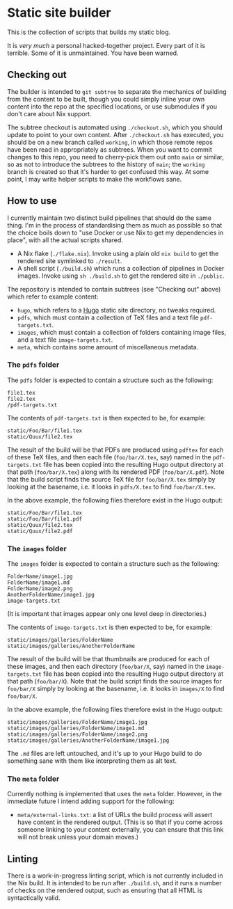 # Static site builder

This is the collection of scripts that builds my static blog.

It is *very much* a personal hacked-together project.
Every part of it is terrible.
Some of it is unmaintained.
You have been warned.

## Checking out

The builder is intended to `git subtree` to separate the mechanics of building from the content to be built, though you could simply inline your own content into the repo at the specified locations, or use submodules if you don't care about Nix support.

The subtree checkout is automated using `./checkout.sh`, which you should update to point to your own content.
After `./checkout.sh` has executed, you should be on a new branch called `working`, in which those remote repos have been read in appropriately as subtrees.
When you want to commit changes to this repo, you need to cherry-pick them out onto `main` or similar, so as not to introduce the subtrees to the history of `main`; the `working` branch is created so that it's harder to get confused this way.
At some point, I may write helper scripts to make the workflows sane.

## How to use

I currently maintain two distinct build pipelines that should do the same thing.
I'm in the process of standardising them as much as possible so that the choice boils down to "use Docker or use Nix to get my dependencies in place", with all the actual scripts shared.

* A Nix flake (`./flake.nix`). Invoke using a plain old `nix build` to get the rendered site symlinked to `./result`.
* A shell script (`./build.sh`) which runs a collection of pipelines in Docker images. Invoke using `sh ./build.sh` to get the rendered site in `./public`.

The repository is intended to contain subtrees (see "Checking out" above) which refer to example content:

* `hugo`, which refers to a [Hugo](https://github.com/gohugoio/hugo) static site directory, no tweaks required.
* `pdfs`, which must contain a collection of TeX files and a text file `pdf-targets.txt`.
* `images`, which must contain a collection of folders containing image files, and a text file `image-targets.txt`.
* `meta`, which contains some amount of miscellaneous metadata.

### The `pdfs` folder

The `pdfs` folder is expected to contain a structure such as the following:

```
file1.tex
file2.tex
/pdf-targets.txt
```

The contents of `pdf-targets.txt` is then expected to be, for example:

```
static/Foo/Bar/file1.tex
static/Quux/file2.tex
```

The result of the build will be that PDFs are produced using `pdftex` for each of these TeX files, and then each file (`foo/bar/X.tex`, say) named in the `pdf-targets.txt` file has been copied into the resulting Hugo output directory at that path (`foo/bar/X.tex`) along with its rendered PDF (`foo/bar/X.pdf`).
Note that the build script finds the source TeX file for `foo/bar/X.tex` simply by looking at the basename, i.e. it looks in `pdfs/X.tex` to find `foo/bar/X.tex`.

In the above example, the following files therefore exist in the Hugo output:

```
static/Foo/Bar/file1.tex
static/Foo/Bar/file1.pdf
static/Quux/file2.tex
static/Quux/file2.pdf
```

### The `images` folder

The `images` folder is expected to contain a structure such as the following:

```
FolderName/image1.jpg
FolderName/image1.md
FolderName/image2.png
AnotherFolderName/image1.jpg
image-targets.txt
```

(It is important that images appear only one level deep in directories.)

The contents of `image-targets.txt` is then expected to be, for example:

```
static/images/galleries/FolderName
static/images/galleries/AnotherFolderName
```

The result of the build will be that thumbnails are produced for each of these images, and then each directory (`foo/bar/X`, say) named in the `image-targets.txt` file has been copied into the resulting Hugo output directory at that path (`foo/bar/X`).
Note that the build script finds the source images for `foo/bar/X` simply by looking at the basename, i.e. it looks in `images/X` to find `foo/bar/X`.

In the above example, the following files therefore exist in the Hugo output:

```
static/images/galleries/FolderName/image1.jpg
static/images/galleries/FolderName/image1.md
static/images/galleries/FolderName/image2.png
static/images/galleries/AnotherFolderName/image1.jpg
```

The `.md` files are left untouched, and it's up to your Hugo build to do something sane with them like interpreting them as alt text.

### The `meta` folder

Currently nothing is implemented that uses the `meta` folder.
However, in the immediate future I intend adding support for the following:

* `meta/external-links.txt`: a list of URLs the build process will assert have content in the rendered output. (This is so that if you come across someone linking to your content externally, you can ensure that this link will not break unless your domain moves.)


## Linting

There is a work-in-progress linting script, which is not currently included in the Nix build.
It is intended to be run after `./build.sh`, and it runs a number of checks on the rendered output, such as ensuring that all HTML is syntactically valid.

